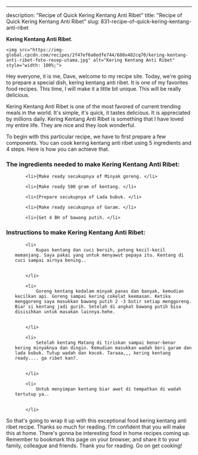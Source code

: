 ---
description: "Recipe of Quick Kering Kentang Anti Ribet"
title: "Recipe of Quick Kering Kentang Anti Ribet"
slug: 831-recipe-of-quick-kering-kentang-anti-ribet

<p>
	<strong>Kering Kentang Anti Ribet</strong>. 
	
</p>
<p>
	
	<img src="https://img-global.cpcdn.com/recipes/2f47ef6a0edfe744/680x482cq70/kering-kentang-anti-ribet-foto-resep-utama.jpg" alt="Kering Kentang Anti Ribet" style="width: 100%;">
	
	
</p>
<p>
	Hey everyone, it is me, Dave, welcome to my recipe site. Today, we're going to prepare a special dish, kering kentang anti ribet. It is one of my favorites food recipes. This time, I will make it a little bit unique. This will be really delicious.
</p>
	
<p>
	
</p>
<p>
	Kering Kentang Anti Ribet is one of the most favored of current trending meals in the world. It's simple, it's quick, it tastes delicious. It is appreciated by millions daily. Kering Kentang Anti Ribet is something that I have loved my entire life. They are nice and they look wonderful.
</p>

<p>
To begin with this particular recipe, we have to first prepare a few components. You can cook kering kentang anti ribet using 5 ingredients and 4 steps. Here is how you can achieve that.
</p>

<h3>The ingredients needed to make Kering Kentang Anti Ribet:</h3>

<ol>
	
		<li>{Make ready secukupnya of Minyak goreng. </li>
	
		<li>{Make ready 500 gram of kentang. </li>
	
		<li>{Prepare secukupnya of Lada bubuk. </li>
	
		<li>{Make ready secukupnya of Garam. </li>
	
		<li>{Get 4 BH of bawang putih. </li>
	
</ol>
<p>
	
</p>

<h3>Instructions to make Kering Kentang Anti Ribet:</h3>

<ol>
	
		<li>
			Kupas kentang dan cuci bersih, potong kecil-kecil memanjang. Saya pakai yang untuk menyawut pepaya itu. Kentang di cuci sampai airnya bening..
			
			
		</li>
	
		<li>
			Goreng kentang kedalam minyak panas dan banyak, kemudian kecilkan api. Goreng sampai kering cokelat keemasan. Ketika menggoreng saya masukkan bawang putih 2 -3 butir setiap menggoreng. Biar si kentang jadi gurih. Setelah di angkat bawang putih bisa disisihkan untuk masakan lainnya.hehe.
			
			
		</li>
	
		<li>
			Setelah kentang Matang di tiriskan sampai benar-benar kering minyaknya dan dingin. Kemudian masukkan wadah beri garam dan lada bubuk. Tutup wadah dan kocok. Taraaa,,, kering kentang ready.... ga ribet kan?.
			
			
		</li>
	
		<li>
			Untuk menyimpan kentang biar awet di tempatkan di wadah tertutup ya..
			
			
		</li>
	
</ol>

<p>
	
</p>

<p>
	So that's going to wrap it up with this exceptional food kering kentang anti ribet recipe. Thanks so much for reading. I'm confident that you will make this at home. There's gonna be interesting food in home recipes coming up. Remember to bookmark this page on your browser, and share it to your family, colleague and friends. Thank you for reading. Go on get cooking!
</p>
